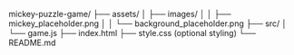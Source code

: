 mickey-puzzle-game/
├── assets/
│   ├── images/
│   │   ├── mickey_placeholder.png
│   │   └── background_placeholder.png
├── src/
│   └── game.js
├── index.html
├── style.css (optional styling)
└── README.md
